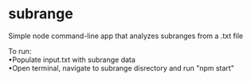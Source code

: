 # subrange
Simple node command-line app that analyzes subranges from a .txt file

To run:  
•Populate input.txt with subrange data  
•Open terminal, navigate to subrange disrectory and run "npm start"  

